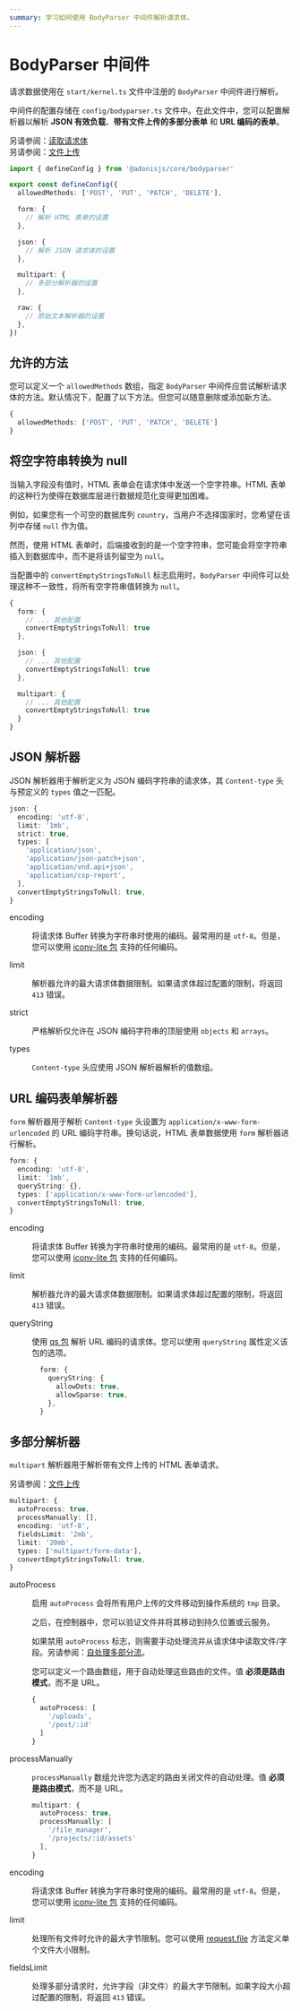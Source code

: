 ```yaml
---
summary: 学习如何使用 BodyParser 中间件解析请求体。
---
```


# BodyParser 中间件

请求数据使用在 `start/kernel.ts` 文件中注册的 `BodyParser` 中间件进行解析。

中间件的配置存储在 `config/bodyparser.ts` 文件中。在此文件中，您可以配置解析器以解析 **JSON 有效负载**、**带有文件上传的多部分表单** 和 **URL 编码的表单**。

另请参阅：[读取请求体](./request.md#request-body)\
另请参阅：[文件上传](./file_uploads.md)

```ts
import { defineConfig } from '@adonisjs/core/bodyparser'

export const defineConfig({
  allowedMethods: ['POST', 'PUT', 'PATCH', 'DELETE'],

  form: {
    // 解析 HTML 表单的设置
  },

  json: {
    // 解析 JSON 请求体的设置
  },

  multipart: {
    // 多部分解析器的设置
  },

  raw: {
    // 原始文本解析器的设置
  },
})
```

## 允许的方法

您可以定义一个 `allowedMethods` 数组，指定 `BodyParser` 中间件应尝试解析请求体的方法。默认情况下，配置了以下方法。但您可以随意删除或添加新方法。

```ts
{
  allowedMethods: ['POST', 'PUT', 'PATCH', 'DELETE']
}
```

## 将空字符串转换为 null

当输入字段没有值时，HTML 表单会在请求体中发送一个空字符串。HTML 表单的这种行为使得在数据库层进行数据规范化变得更加困难。

例如，如果您有一个可空的数据库列 `country`，当用户不选择国家时，您希望在该列中存储 `null` 作为值。

然而，使用 HTML 表单时，后端接收到的是一个空字符串，您可能会将空字符串插入到数据库中，而不是将该列留空为 `null`。

当配置中的 `convertEmptyStringsToNull` 标志启用时，`BodyParser` 中间件可以处理这种不一致性，将所有空字符串值转换为 `null`。

```ts
{
  form: {
    // ... 其他配置
    convertEmptyStringsToNull: true
  },

  json: {
    // ... 其他配置
    convertEmptyStringsToNull: true
  },

  multipart: {
    // ... 其他配置
    convertEmptyStringsToNull: true
  }
}
```

## JSON 解析器

JSON 解析器用于解析定义为 JSON 编码字符串的请求体，其 `Content-type` 头与预定义的 `types` 值之一匹配。

```ts
json: {
  encoding: 'utf-8',
  limit: '1mb',
  strict: true,
  types: [
    'application/json',
    'application/json-patch+json',
    'application/vnd.api+json',
    'application/csp-report',
  ],
  convertEmptyStringsToNull: true,
}
```

<dl>

<dt>

encoding

</dt>

<dd>

将请求体 Buffer 转换为字符串时使用的编码。最常用的是 `utf-8`。但是，您可以使用 [iconv-lite 包](https://www.npmjs.com/package/iconv-lite#readme) 支持的任何编码。

</dd>

<dt>

limit

</dt>

<dd>

解析器允许的最大请求体数据限制。如果请求体超过配置的限制，将返回 `413` 错误。

</dd>

<dt>

strict

</dt>

<dd>

严格解析仅允许在 JSON 编码字符串的顶层使用 `objects` 和 `arrays`。

</dd>

<dt>

types

</dt>

<dd>

`Content-type` 头应使用 JSON 解析器解析的值数组。

</dd>

</dl>

## URL 编码表单解析器

`form` 解析器用于解析 `Content-type` 头设置为 `application/x-www-form-urlencoded` 的 URL 编码字符串。换句话说，HTML 表单数据使用 `form` 解析器进行解析。

```ts
form: {
  encoding: 'utf-8',
  limit: '1mb',
  queryString: {},
  types: ['application/x-www-form-urlencoded'],
  convertEmptyStringsToNull: true,
}
```

<dl>

<dt>

encoding

</dt>

<dd>

将请求体 Buffer 转换为字符串时使用的编码。最常用的是 `utf-8`。但是，您可以使用 [iconv-lite 包](https://www.npmjs.com/package/iconv-lite#readme) 支持的任何编码。

</dd>

<dt>

limit

</dt>

<dd>

解析器允许的最大请求体数据限制。如果请求体超过配置的限制，将返回 `413` 错误。

</dd>

<dt>

queryString

</dt>

<dd>

使用 [qs 包](https://www.npmjs.com/package/qs) 解析 URL 编码的请求体。您可以使用 `queryString` 属性定义该包的选项。

```ts
  form: {
    queryString: {
      allowDots: true,
      allowSparse: true,
    },
  }
```

</dd>

</dl>

## 多部分解析器

`multipart` 解析器用于解析带有文件上传的 HTML 表单请求。

另请参阅：[文件上传](./file_uploads.md)

```ts
multipart: {
  autoProcess: true,
  processManually: [],
  encoding: 'utf-8',
  fieldsLimit: '2mb',
  limit: '20mb',
  types: ['multipart/form-data'],
  convertEmptyStringsToNull: true,
}
```

<dl>

<dt>

autoProcess

</dt>

<dd>

启用 `autoProcess` 会将所有用户上传的文件移动到操作系统的 `tmp` 目录。

之后，在控制器中，您可以验证文件并将其移动到持久位置或云服务。

如果禁用 `autoProcess` 标志，则需要手动处理流并从请求体中读取文件/字段。另请参阅：[自处理多部分流](./file_uploads.md#self-processing-multipart-stream)。

您可以定义一个路由数组，用于自动处理这些路由的文件。值 **必须是路由模式**，而不是 URL。

```ts
{
  autoProcess: [
    '/uploads',
    '/post/:id'
  ]
}
```

</dd>

<dt>

processManually

</dt>

<dd>

`processManually` 数组允许您为选定的路由关闭文件的自动处理。值 **必须是路由模式**，而不是 URL。

```ts
multipart: {
  autoProcess: true,
  processManually: [
    '/file_manager',
    '/projects/:id/assets'
  ],
}
```

</dd>

<dt>

encoding

</dt>

<dd>

将请求体 Buffer 转换为字符串时使用的编码。最常用的是 `utf-8`。但是，您可以使用 [iconv-lite 包](https://www.npmjs.com/package/iconv-lite#readme) 支持的任何编码。

</dd>

<dt>

limit

</dt>

<dd>

处理所有文件时允许的最大字节限制。您可以使用 [request.file](./file_uploads.md) 方法定义单个文件大小限制。

</dd>

<dt>

fieldsLimit

</dt>

<dd>

处理多部分请求时，允许字段（非文件）的最大字节限制。如果字段大小超过配置的限制，将返回 `413` 错误。

</dd>

</dl>